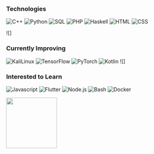 <!-- [![](https://raw.githubusercontent.com/adamalston/adamalston/master/profile.gif)](https://www.adamalston.com/) If you want the template for my gif, email me! -->

### Technologies
![C++](https://img.shields.io/badge/-C++-000?&logo=c%2b%2b&logoColor=00599C)
![Python](https://img.shields.io/badge/-Python-000?&logo=Python)
![SQL](https://img.shields.io/badge/-SQL-000?&logo=MySQL)
![PHP](https://img.shields.io/badge/-PHP-000?&logo=PHP)
![Haskell](https://img.shields.io/badge/-Haskell-000?&logo=Haskell)
![HTML](https://img.shields.io/badge/HTML5-282C34?logo=html5&logoColor=E34F26)
![CSS](https://img.shields.io/badge/CSS3-282C34?logo=css3&logoColor=1572B6)

![]
### Currently Improving

![KaliLinux](https://img.shields.io/badge/-KaliLinux-000?&logo=KaliLinux)
![TensorFlow](https://img.shields.io/badge/-TensorFlow-000?&logo=TensorFlow)
![PyTorch](https://img.shields.io/badge/-PyTorch-000?&logo=PyTorch)
![Kotlin](https://img.shields.io/badge/-Kotlin-000?&logo=Kotlin)
![]

### Interested to Learn
![Javascript](https://img.shields.io/badge/-JavaScript-000?&logo=JavaScript)
![Flutter](https://img.shields.io/badge/-Flutter-000?&logo=Flutter)
![Node.js](https://img.shields.io/badge/-Node.js-000?&logo=Node.js)
![Bash](https://img.shields.io/badge/-Bash-000?&logo=Bash)
![Docker](https://img.shields.io/badge/-Docker-000?&logo=Docker)


<!--
![Kubernetes](https://img.shields.io/badge/-Kubernetes-000?&logo=Kubernetes)
![Node.js](https://img.shields.io/badge/-Node.js-000?&logo=node.js)
![React](https://img.shields.io/badge/-React-000?&logo=React)
![Redis](https://img.shields.io/badge/-Redis-000?&logo=Redis)
![Spring](https://img.shields.io/badge/-Spring-000?&logo=Spring)
-->
<!--
### Full Stack Projects

[![](https://img.shields.io/badge/-🧬%20My%20Website-000)](https://github.com/adamalston/v2)
[![](https://img.shields.io/badge/-🦠%20COVID‑19%20Dashboard-000)](https://github.com/adamalston/COVID-19-Dashboard)
[![](https://img.shields.io/badge/-📝%20Summarizer-000)](https://github.com/adamalston/Summarizer)
[![](https://img.shields.io/badge/-🔬%20Overwatch-000)](https://github.com/adamalston/overwatch)
[![](https://img.shields.io/badge/-🛰%20KubeSat-000)](https://github.com/adamalston/kubesat)
[![](https://img.shields.io/badge/-🔊%20Voice%20Poker-000)](https://github.com/adamalston/Poker)
[![](https://img.shields.io/badge/-🗺%20PokémonGo%20Map-000)](https://github.com/adamalston/PokemonGo-Map)

### Cybersecurity Projects

[![](https://img.shields.io/badge/-🩸%20Heartbleed-000)](https://github.com/adamalston/Heartbleed)
[![](https://img.shields.io/badge/-🌊%20SYN%20Flood-000)](https://github.com/adamalston/SYN-Flood)
[![](https://img.shields.io/badge/-🗂%20Packet%20Sniffing%20%26%20Spoofing-000)](https://github.com/adamalston/Packet-Sniffing-and-Spoofing)
[![](https://img.shields.io/badge/-💉%20SQL%20Injection-000)](https://github.com/adamalston/SQL-Injection)
[![](https://img.shields.io/badge/-🛡%20Spectre%20%26%20Meltdown-000)](https://github.com/adamalston/Meltdown-Spectre)
[![](https://img.shields.io/badge/-🌐%20Network%20Tools-000)](https://github.com/adamalston/Network-Tools)
-->
<a href="https://github.com/younaorg"><img height="137px" src="https://github-readme-stats.vercel.app/api?username=younaorg&hide_title=true&hide_border=true&show_icons=true&include_all_commits=true&count_private=true&line_height=21&text_color=000&icon_color=000&bg_color=0,ea6161,ffc64d,fffc4d,52fa5a&theme=graywhite" /><!-- wi*quL3fcV --> <!-- <img height="137px" src="https://github-readme-stats.vercel.app/api/top-langs/?username=younaorg&hide=html&hide_title=true&hide_border=true&layout=compact&langs_count=6&exclude_repo=comp426,Redventures-Movie-Quotes&text_color=000&icon_color=fff&bg_color=0,52fa5a,4dfcff,c64dff&theme=graywhite" /> --></a>
